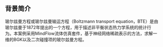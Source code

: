 ## 背景简介
玻尔兹曼方程或玻尔兹曼输运方程（Boltzmann transport equation，BTE）是由玻尔兹曼于1872年提出的一个方程，用于描述非平衡状态热力学系统的统计行为。本案例采用MindFlow流体仿真套件，基于神经网络稀疏表示的方法，求解一维的BGK以及二次碰撞项的玻尔兹曼方程。
